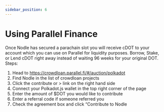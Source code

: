 ```yaml
---
sidebar_position: 6
---
```


# Using Parallel Finance

Once Nodle has secured a parachain slot you will receive cDOT to your account which you can use on Parallel for liquidity purposes. Borrow, Stake, or Lend cDOT right away instead of waiting 96 weeks for your original DOT. Steps:
1. Head to https://crowdloan.parallel.fi/#/auction/polkadot
2. Find Nodle in the list of crowdloan projects
3. Click the contribute or > link on the right hand side
4. Connect your Polkadot.js wallet in the top right corner of the page
5. Enter the amount of $DOT you would like to contribute
6. Enter a referral code if someone referred you
7. Check the agreement box and click “Contribute to Nodle